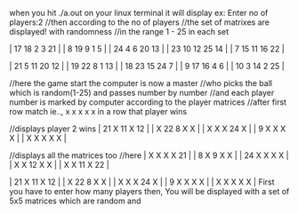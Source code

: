 when you hit ./a.out on your linux terminal it will display
ex:
Enter no of players:2
//then according to the no of players 
//the set of matrixes are displayed! with randomness
//in the range 1 - 25 in each set

| 17  18  2   3   21   |
| 8   19  9   1   5    |
| 24  4   6   20  13   |
| 23  10  12  25  14   |
| 7   15  11  16  22   |

| 21  5   11  20  12   |
| 19  22  8   1   13   |
| 18  23  15  24  7    |
| 9   17  16  4   6    |
| 10  3   14  2   25   |

//here the game start the computer is now a master 
//who picks the ball which is random(1-25) and passes number by number
//and each player number is marked by computer according to the player matrices
//after first row match ie.., x x x x x in a row that player wins

//displays
player 2 wins
| 21  X   11  X   12   |
| X   22  8   X   X    |
| X   X   X   24  X    |
| 9   X   X   X   X    |
| X   X   X   X   X    |

//displays all the matrices too
//here
| X   X   X   X   21   |
| 8   X   9   X   X    |
| 24  X   X   X   X    |
| X   X   12  X   X    |
| X   X   11  X   22   |

| 21  X   11  X   12   |
| X   22  8   X   X    |
| X   X   X   24  X    |
| 9   X   X   X   X    |
| X   X   X   X   X    |
First you have to enter how many players
then, You will be displayed with a set of 
5x5 matrices which are random and 
